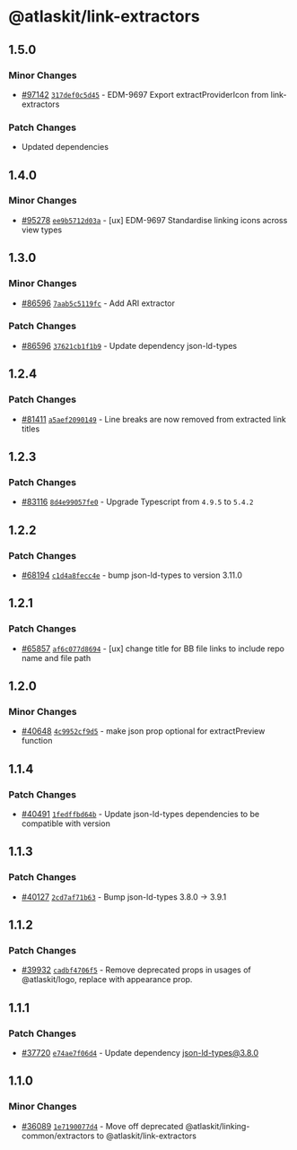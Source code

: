 # @atlaskit/link-extractors

## 1.5.0

### Minor Changes

-   [#97142](https://stash.atlassian.com/projects/CONFCLOUD/repos/confluence-frontend/pull-requests/97142)
    [`317def0c5d45`](https://stash.atlassian.com/projects/CONFCLOUD/repos/confluence-frontend/commits/317def0c5d45) -
    EDM-9697 Export extractProviderIcon from link-extractors

### Patch Changes

-   Updated dependencies

## 1.4.0

### Minor Changes

-   [#95278](https://stash.atlassian.com/projects/CONFCLOUD/repos/confluence-frontend/pull-requests/95278)
    [`ee9b5712d03a`](https://stash.atlassian.com/projects/CONFCLOUD/repos/confluence-frontend/commits/ee9b5712d03a) -
    [ux] EDM-9697 Standardise linking icons across view types

## 1.3.0

### Minor Changes

-   [#86596](https://stash.atlassian.com/projects/CONFCLOUD/repos/confluence-frontend/pull-requests/86596)
    [`7aab5c5119fc`](https://stash.atlassian.com/projects/CONFCLOUD/repos/confluence-frontend/commits/7aab5c5119fc) -
    Add ARI extractor

### Patch Changes

-   [#86596](https://stash.atlassian.com/projects/CONFCLOUD/repos/confluence-frontend/pull-requests/86596)
    [`37621cb1f1b9`](https://stash.atlassian.com/projects/CONFCLOUD/repos/confluence-frontend/commits/37621cb1f1b9) -
    Update dependency json-ld-types

## 1.2.4

### Patch Changes

-   [#81411](https://stash.atlassian.com/projects/CONFCLOUD/repos/confluence-frontend/pull-requests/81411)
    [`a5aef2090149`](https://stash.atlassian.com/projects/CONFCLOUD/repos/confluence-frontend/commits/a5aef2090149) -
    Line breaks are now removed from extracted link titles

## 1.2.3

### Patch Changes

-   [#83116](https://stash.atlassian.com/projects/CONFCLOUD/repos/confluence-frontend/pull-requests/83116)
    [`8d4e99057fe0`](https://stash.atlassian.com/projects/CONFCLOUD/repos/confluence-frontend/commits/8d4e99057fe0) -
    Upgrade Typescript from `4.9.5` to `5.4.2`

## 1.2.2

### Patch Changes

-   [#68194](https://stash.atlassian.com/projects/CONFCLOUD/repos/confluence-frontend/pull-requests/68194)
    [`c1d4a8fecc4e`](https://stash.atlassian.com/projects/CONFCLOUD/repos/confluence-frontend/commits/c1d4a8fecc4e) -
    bump json-ld-types to version 3.11.0

## 1.2.1

### Patch Changes

-   [#65857](https://stash.atlassian.com/projects/CONFCLOUD/repos/confluence-frontend/pull-requests/65857)
    [`af6c077d8694`](https://stash.atlassian.com/projects/CONFCLOUD/repos/confluence-frontend/commits/af6c077d8694) -
    [ux] change title for BB file links to include repo name and file path

## 1.2.0

### Minor Changes

-   [#40648](https://bitbucket.org/atlassian/atlassian-frontend/pull-requests/40648)
    [`4c9952cf9d5`](https://bitbucket.org/atlassian/atlassian-frontend/commits/4c9952cf9d5) - make
    json prop optional for extractPreview function

## 1.1.4

### Patch Changes

-   [#40491](https://bitbucket.org/atlassian/atlassian-frontend/pull-requests/40491)
    [`1fedffbd64b`](https://bitbucket.org/atlassian/atlassian-frontend/commits/1fedffbd64b) - Update
    json-ld-types dependencies to be compatible with version

## 1.1.3

### Patch Changes

-   [#40127](https://bitbucket.org/atlassian/atlassian-frontend/pull-requests/40127)
    [`2cd7af71b63`](https://bitbucket.org/atlassian/atlassian-frontend/commits/2cd7af71b63) - Bump
    json-ld-types 3.8.0 -> 3.9.1

## 1.1.2

### Patch Changes

-   [#39932](https://bitbucket.org/atlassian/atlassian-frontend/pull-requests/39932)
    [`cadbf4706f5`](https://bitbucket.org/atlassian/atlassian-frontend/commits/cadbf4706f5) - Remove
    deprecated props in usages of @atlaskit/logo, replace with appearance prop.

## 1.1.1

### Patch Changes

-   [#37720](https://bitbucket.org/atlassian/atlassian-frontend/pull-requests/37720)
    [`e74ae7f06d4`](https://bitbucket.org/atlassian/atlassian-frontend/commits/e74ae7f06d4) - Update
    dependency json-ld-types@3.8.0

## 1.1.0

### Minor Changes

-   [#36089](https://bitbucket.org/atlassian/atlassian-frontend/pull-requests/36089)
    [`1e7190077d4`](https://bitbucket.org/atlassian/atlassian-frontend/commits/1e7190077d4) - Move
    off deprecated @atlaskit/linking-common/extractors to @atlaskit/link-extractors
